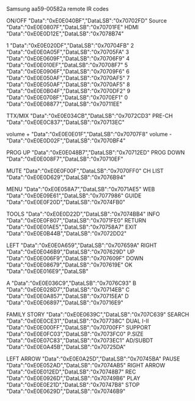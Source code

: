 Samsung aa59-00582a remote IR codes

ON/OFF       "Data":"0xE0E040BF","DataLSB":"0x70702FD"
Source       "Data":"0xE0E0807F","DataLSB":"0x70701FE"
HDMI         "Data":"0xE0E0D12E","DataLSB":"0x7078B74"

1            "Data":"0xE0E020DF","DataLSB":"0x70704FB"
2            "Data":"0xE0E0A05F","DataLSB":"0x70705FA"
3            "Data":"0xE0E0609F","DataLSB":"0x70706F9"
4            "Data":"0xE0E010EF","DataLSB":"0x70708F7"
5            "Data":"0xE0E0906F","DataLSB":"0x70709F6"
6            "Data":"0xE0E050AF","DataLSB":"0x7070AF5"
7            "Data":"0xE0E050AF","DataLSB":"0x7070AF5"
8            "Data":"0xE0E0B04F","DataLSB":"0x7070DF2"
9            "Data":"0xE0E0708F","DataLSB":"0x7070EF1"
0            "Data":"0xE0E08877","DataLSB":"0x70711EE"

TTX/MIX      "Data":"0xE0E034CB","DataLSB":"0x7072CD3"
PRE-CH       "Data":"0xE0E0C837","DataLSB":"0x70713EC"

volume +     "Data":"0xE0E0E01F","DataLSB":"0x70707F8"
volume -     "Data":"0xE0E0D02F","DataLSB":"0x7070BF4"

PROG UP      "Data":"0xE0E048B7","DataLSB":"0x70712ED"
PROG DOWN    "Data":"0xE0E008F7","DataLSB":"0x70710EF"

MUTE         "Data":"0xE0E0F00F","DataLSB":"0x7070FF0"
CH LIST      "Data":"0xE0E0D629","DataLSB":"0x7076B94"

MENU         "Data":"0xE0E058A7","DataLSB":"0x7071AE5"
WEB          "Data":"0xE0E09E61","DataLSB":"0x7077986"
GUIDE        "Data":"0xE0E0F20D","DataLSB":"0x7074FB0"

TOOLS        "Data":"0xE0E0D22D","DataLSB":"0x7074BB4"
INFO         "Data":"0xE0E0F807","DataLSB":"0x7071FE0"
RETURN       "Data":"0xE0E01AE5","DataLSB":"0x70758A7"
EXIT         "Data":"0xE0E0B44B","DataLSB":"0x7072DD2"

LEFT         "Data":"0xE0E0A659","DataLSB":"0x707659A"
RIGHT        "Data":"0xE0E046B9","DataLSB":"0x707629D"
UP           "Data":"0xE0E006F9","DataLSB":"0x707609F"
DOWN         "Data":"0xE0E08679","DataLSB":"0x707619E"
OK           "Data":"0xE0E016E9","DataLSB"

A            "Data":"0xE0E036C9","DataLSB":"0x7076C93"
B            "Data":"0xE0E028D7","DataLSB":"0x70714EB"
C            "Data":"0xE0E0A857","DataLSB":"0x70715EA"
D            "Data":"0xE0E06897","DataLSB":"0x70716E9"

FAMILY STORY   "Data":"0xE0E0639C","DataLSB":"0x707C639"
SEARCH         "Data":"0xE0E0CE31","DataLSB":"0x707738C"
DUAL I-II      "Data":"0xE0E000FF","DataLSB":"0x70700FF"
SUPPORT        "Data":"0xE0E0FC03","DataLSB":"0x7073FC0"
P.SIZE         "Data":"0xE0E07C83","DataLSB":"0x7073EC1"
AD/SUBDT       "Data":"0xE0E0A45B","DataLSB":"0x70725DA"

LEFT ARROW     "Data":"0xE0E0A25D","DataLSB":"0x70745BA"
PAUSE          "Data":"0xE0E052AD","DataLSB":"0x7074AB5"
RIGHT ARROW    "Data":"0xE0E012ED","DataLSB":"0x70748B7"
REC            "Data":"0xE0E0926D","DataLSB":"0x70749B6"
PLAY           "Data":"0xE0E0E21D","DataLSB":"0x70747B8"
STOP           "Data":"0xE0E0629D","DataLSB":"0x70746B9"
